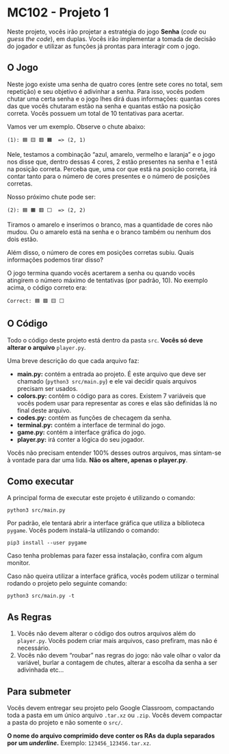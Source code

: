 # MC102 - Projeto 1

Neste projeto, vocês irão projetar a estratégia do jogo **Senha** (*code* ou *guess the code*), em duplas.
Vocês irão implementar a tomada de decisão do jogador e utilizar as funções já prontas para interagir com o jogo.


## O Jogo

Neste jogo existe uma senha de quatro cores (entre sete cores no total, sem repetição) e seu objetivo é adivinhar a senha.
Para isso, vocês podem chutar uma certa senha e o jogo lhes dirá duas informações: quantas cores das que vocês chutaram estão na senha e quantas estão na posição correta.
Vocês possuem um total de 10 tentativas para acertar.

Vamos ver um exemplo. Observe o chute abaixo:

    (1): 🟦 🟨 🟥 🟧  => (2, 1)

Nele, testamos a combinação &ldquo;azul, amarelo, vermelho e laranja&rdquo; e o jogo nos disse que, dentro dessas 4 cores, 2 estão presentes na senha e 1 está na posição correta.
Perceba que, uma cor que está na posição correta, irá contar tanto para o número de cores presentes e o número de posições corretas.

Nosso próximo chute pode ser:

    (2): 🟦 🟧 🟥 ⬜  => (2, 2)

Tiramos o amarelo e inserimos o branco, mas a quantidade de cores não mudou. Ou o amarelo está na senha e o branco também ou nenhum dos dois estão.

Além disso, o número de cores em posições corretas subiu. Quais informações podemos tirar disso?

O jogo termina quando vocês acertarem a senha ou quando vocês atingirem o número máximo de tentativas (por padrão, 10). No exemplo acima, o código correto era:

    Correct: 🟦 🟩 🟨 ⬜


## O Código

Todo o código deste projeto está dentro da pasta `src`.
**Vocês só deve alterar o arquivo** `player.py`.

Uma breve descrição do que cada arquivo faz:

-   **main.py:** contém a entrada ao projeto. É este arquivo que deve ser chamado (`python3 src/main.py`) e ele vai decidir quais arquivos precisam ser usados.
-   **colors.py:** contém o código para as cores. Existem 7 variáveis que vocês podem usar para representar as cores e elas são definidas lá no final deste arquivo.
-   **codes.py:** contém as funções de checagem da senha.
-   **terminal.py:** contém a interface de terminal do jogo.
-   **game.py:** contém a interface gráfica do jogo.
-   **player.py:** irá conter a lógica do seu jogador.

Vocês não precisam entender 100% desses outros arquivos, mas sintam-se à vontade para dar uma lida.
**Não os altere, apenas o player.py**.


## Como executar

A principal forma de executar este projeto é utilizando o comando:

    python3 src/main.py

Por padrão, ele tentará abrir a interface gráfica que utiliza a biblioteca `pygame`. Vocês podem instalá-la utilizando o comando:

    pip3 install --user pygame

Caso tenha problemas para fazer essa instalação, confira com algum monitor.

Caso não queira utilizar a interface gráfica, vocês podem utilizar o terminal rodando o projeto pelo seguinte comando:

    python3 src/main.py -t


## As Regras

1.  Vocês não devem alterar o código dos outros arquivos além do `player.py`. Vocês podem criar mais arquivos, caso prefiram, mas não é necessário.
2.  Vocês não devem &ldquo;roubar&rdquo; nas regras do jogo: não vale olhar o valor da variável, burlar a contagem de chutes, alterar a escolha da senha a ser adivinhada etc&#x2026;


## Para submeter

Vocês devem entregar seu projeto pelo Google Classroom, compactando toda a pasta em um único arquivo `.tar.xz` ou `.zip`. Vocês devem compactar a pasta do projeto e não somente o `src/`.

**O nome do arquivo comprimido deve conter os RAs da dupla separados por um *underline*.** Exemplo: `123456_123456.tar.xz`.


